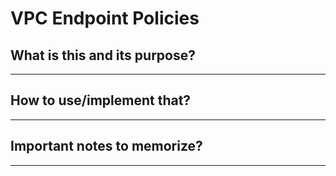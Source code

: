 # VPC Endpoint Policies

## What is this and its purpose?

---

## How to use/implement that?

---

## Important notes to memorize?

---
